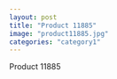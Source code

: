 ```yaml
---
layout: post
title: "Product 11885"
image: "product11885.jpg"
categories: "category1"
---
```

Product 11885
